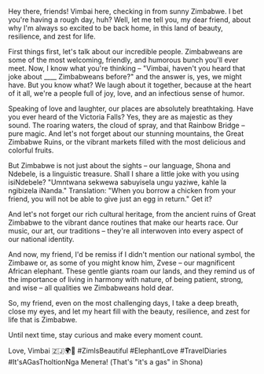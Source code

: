 Hey there, friends! Vimbai here, checking in from sunny Zimbabwe. I bet you're having a rough day, huh? Well, let me tell you, my dear friend, about why I'm always so excited to be back home, in this land of beauty, resilience, and zest for life.

First things first, let's talk about our incredible people. Zimbabweans are some of the most welcoming, friendly, and humorous bunch you'll ever meet. Now, I know what you're thinking – "Vimbai, haven't you heard that joke about ____ Zimbabweans before?" and the answer is, yes, we might have. But you know what? We laugh about it together, because at the heart of it all, we're a people full of joy, love, and an infectious sense of humor.

Speaking of love and laughter, our places are absolutely breathtaking. Have you ever heard of the Victoria Falls? Yes, they are as majestic as they sound. The roaring waters, the cloud of spray, and that Rainbow Bridge – pure magic. And let's not forget about our stunning mountains, the Great Zimbabwe Ruins, or the vibrant markets filled with the most delicious and colorful fruits.

But Zimbabwe is not just about the sights – our language, Shona and Ndebele, is a linguistic treasure. Shall I share a little joke with you using isiNdebele? "Umntwana sekwewa sabuyisela ungu yaziwe, kahle la ngibizela iNanda." Translation: "When you borrow a chicken from your friend, you will not be able to give just an egg in return." Get it?

And let's not forget our rich cultural heritage, from the ancient ruins of Great Zimbabwe to the vibrant dance routines that make our hearts race. Our music, our art, our traditions – they're all interwoven into every aspect of our national identity.

And now, my friend, I'd be remiss if I didn't mention our national symbol, the Zimbawe or, as some of you might know him, Zvese – our magnificent African elephant. These gentle giants roam our lands, and they remind us of the importance of living in harmony with nature, of being patient, strong, and wise – all qualities we Zimbabweans hold dear.

So, my friend, even on the most challenging days, I take a deep breath, close my eyes, and let my heart fill with the beauty, resilience, and zest for life that is Zimbabwe.

Until next time, stay curious and make every moment count.

Love,
Vimbai 🇿🇯🌍🌟 #ZimIsBeautiful #ElephantLove #TravelDiaries #It'sAGasTholtionNga Мепета! (That's "it's a gas" in Shona)